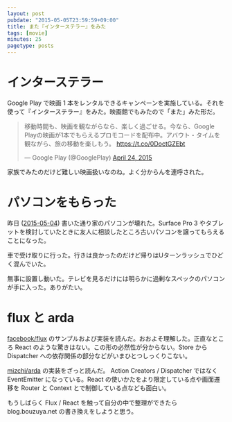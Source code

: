 ```yaml
---
layout: post
pubdate: "2015-05-05T23:59:59+09:00"
title: また『インターステラー』をみた
tags: [movie]
minutes: 25
pagetype: posts
---
```

# インターステラー

Google Play で映画 1 本をレンタルできるキャンペーンを実施している。それを使って『インターステラー』をみた。映画館でもみたので「また」みた形だ。

<blockquote class="twitter-tweet" lang="en"><p lang="ja" dir="ltr">移動時間も、映画を観ながらなら、楽しく過ごせる。今なら、Google Playの映画が1本でもらえるプロモコードを配布中。アバウト・タイムを観ながら、旅の移動を楽しもう。 <a href="https://t.co/0DoctGZEbt">https://t.co/0DoctGZEbt</a></p>&mdash; Google Play (@GooglePlay) <a href="https://twitter.com/GooglePlay/status/591537877789446144">April 24, 2015</a></blockquote> <script async src="//platform.twitter.com/widgets.js" charset="utf-8"></script>

家族でみたのだけど難しい映画扱いなのね。よく分からんを連呼された。

# パソコンをもらった

昨日 ([2015-05-04][]) 書いた通り家のパソコンが壊れた。Surface Pro 3 やタブレットを検討していたときに友人に相談したところ古いパソコンを譲ってもらえることになった。

車で受け取りに行った。行きは良かったのだけど帰りはUターンラッシュでひどく混んでいた。

無事に設置し動いた。テレビを見るだけには明らかに過剰なスペックのパソコンが手に入った。ありがたい。

# flux と arda

[facebook/flux][] のサンプルおよび実装を読んだ。おおよそ理解した。正直なところ React のような驚きはない。この形の必然性が分からない。Store から Dispatcher への依存関係の部分などがいまひとつしっくりこない。

[mizchi/arda][] の実装をざっと読んだ。 Action Creators / Dispatcher ではなく EventEmitter になっている。React の使いかたをより限定している点や画面遷移を Router と Context とで制御している点なども面白い。

もうしばらく Flux / React を触って自分の中で整理ができたら blog.bouzuya.net の書き換えをしようと思う。

[facebook/flux]: https://github.com/facebook/flux
[mizchi/arda]: https://github.com/mizchi/arda
[2015-05-04]: http://blog.bouzuya.net/2015/05/04/
